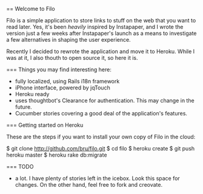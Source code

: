 == Welcome to Filo

Filo is a simple application to store links to stuff on the web that you want to read later.
Yes, it's been *heavily* inspired by Instapaper, and I wrote the version just a few weeks after Instapaper's launch as a means to investigate a few alternatives in shaping the user experience. 

Recently I decided to rewrote the application and move it to Heroku. While I was at it, I also thouth to open source it, so here it is.

=== Things you may find interesting here:

* fully localized, using Rails i18n framework
* iPhone interface, powered by jqTouch
* Heroku ready
* uses thoughtbot's Clearance for authentication. This may change in the future.
* Cucumber stories covering a good deal of the application's features.

=== Getting started on Heroku

These are the steps if you want to install your own copy of Filo in the cloud:

$ git clone http://github.com/bru/filo.git
$ cd filo
$ heroku create
$ git push heroku master
$ heroku rake db:migrate

=== TODO 

* a lot. I have plenty of stories left in the icebox. Look this space for changes. On the other hand, feel free to fork and creovate.